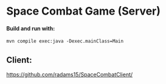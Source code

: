 # Space Combat Game (Server)

#### Build and run with:
	mvn compile exec:java -Dexec.mainClass=Main

## Client:
https://github.com/radams15/SpaceCombatClient/
